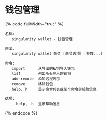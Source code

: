 # 钱包管理

{% code fullWidth="true" %}
```
名称:
   singularity wallet - 钱包管理

用法:
   singularity wallet 命令 [命令选项] [参数...]

命令:
   import      从导出的私钥导入钱包
   list        列出所有导入的钱包
   add-remote  添加远程钱包
   remove      移除钱包
   help, h     显示命令列表或某个命令的帮助信息

选项:
   --help, -h  显示帮助信息
```
{% endcode %}